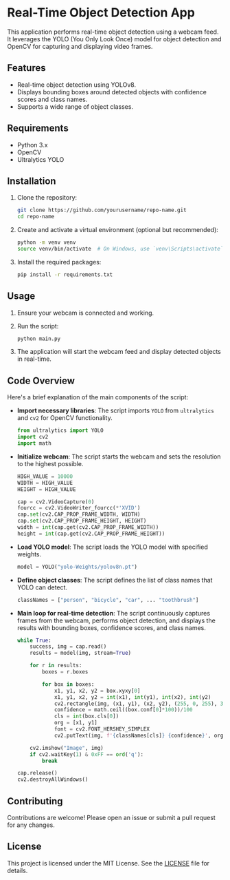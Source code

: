 # Real-Time Object Detection App

This application performs real-time object detection using a webcam feed. It leverages the YOLO (You Only Look Once) model for object detection and OpenCV for capturing and displaying video frames.

## Features

- Real-time object detection using YOLOv8.
- Displays bounding boxes around detected objects with confidence scores and class names.
- Supports a wide range of object classes.

## Requirements

- Python 3.x
- OpenCV
- Ultralytics YOLO

## Installation

1. Clone the repository:

    ```bash
    git clone https://github.com/yourusername/repo-name.git
    cd repo-name
    ```

2. Create and activate a virtual environment (optional but recommended):

    ```bash
    python -m venv venv
    source venv/bin/activate  # On Windows, use `venv\Scripts\activate`
    ```

3. Install the required packages:

    ```bash
    pip install -r requirements.txt
    ```

## Usage

1. Ensure your webcam is connected and working.

2. Run the script:

    ```bash
    python main.py
    ```

3. The application will start the webcam feed and display detected objects in real-time.

## Code Overview

Here's a brief explanation of the main components of the script:

- **Import necessary libraries**: The script imports `YOLO` from `ultralytics` and `cv2` for OpenCV functionality.
  
    ```python
    from ultralytics import YOLO
    import cv2
    import math 
    ```

- **Initialize webcam**: The script starts the webcam and sets the resolution to the highest possible.

    ```python
    HIGH_VALUE = 10000
    WIDTH = HIGH_VALUE
    HEIGHT = HIGH_VALUE
    
    cap = cv2.VideoCapture(0)
    fourcc = cv2.VideoWriter_fourcc(*'XVID')
    cap.set(cv2.CAP_PROP_FRAME_WIDTH, WIDTH)
    cap.set(cv2.CAP_PROP_FRAME_HEIGHT, HEIGHT)
    width = int(cap.get(cv2.CAP_PROP_FRAME_WIDTH))
    height = int(cap.get(cv2.CAP_PROP_FRAME_HEIGHT))
    ```

- **Load YOLO model**: The script loads the YOLO model with specified weights.

    ```python
    model = YOLO("yolo-Weights/yolov8n.pt")
    ```

- **Define object classes**: The script defines the list of class names that YOLO can detect.

    ```python
    classNames = ["person", "bicycle", "car", ... "toothbrush"]
    ```

- **Main loop for real-time detection**: The script continuously captures frames from the webcam, performs object detection, and displays the results with bounding boxes, confidence scores, and class names.

    ```python
    while True:
        success, img = cap.read()
        results = model(img, stream=True)

        for r in results:
            boxes = r.boxes

            for box in boxes:
                x1, y1, x2, y2 = box.xyxy[0]
                x1, y1, x2, y2 = int(x1), int(y1), int(x2), int(y2)
                cv2.rectangle(img, (x1, y1), (x2, y2), (255, 0, 255), 3)
                confidence = math.ceil((box.conf[0]*100))/100
                cls = int(box.cls[0])
                org = [x1, y1]
                font = cv2.FONT_HERSHEY_SIMPLEX
                cv2.putText(img, f'{classNames[cls]} {confidence}', org, font, 0.6, (255, 255, 255), 2)

        cv2.imshow("Image", img)
        if cv2.waitKey(1) & 0xFF == ord('q'):
            break

    cap.release()
    cv2.destroyAllWindows()
    ```

## Contributing

Contributions are welcome! Please open an issue or submit a pull request for any changes.

## License

This project is licensed under the MIT License. See the [LICENSE](LICENSE) file for details.
